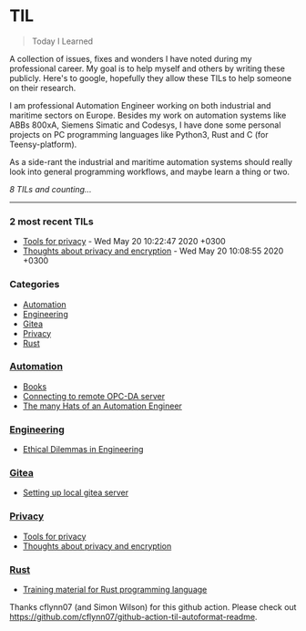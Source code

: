 # TIL
> Today I Learned

A collection of issues, fixes and wonders I have noted during my professional
career. My goal is to help myself and others by writing these publicly. Here's
to google, hopefully they allow these TILs to help someone on their research.

I am professional Automation Engineer working on both industrial and maritime
sectors on Europe. Besides my work on automation systems like ABBs 800xA,
Siemens Simatic and Codesys, I have done some personal projects on PC programming
languages like Python3, Rust and C (for Teensy-platform).

As a side-rant the industrial and maritime automation systems should really
look into general programming workflows, and maybe learn a thing or two.


_8 TILs and counting..._

---

### 2 most recent TILs

- [Tools for privacy](Privacy/privacy-tools.md) - Wed May 20 10:22:47 2020 +0300
- [Thoughts about privacy and encryption](Privacy/thoughts-privacy-encryption.md) - Wed May 20 10:08:55 2020 +0300

### Categories

- [Automation](#Automation)
- [Engineering](#Engineering)
- [Gitea](#Gitea)
- [Privacy](#Privacy)
- [Rust](#Rust)

### [Automation](#Automation)
- [Books](Automation/books.md)
- [Connecting to remote OPC-DA server](Automation/connecting-to-remote-opcda-server.md)
- [The many Hats of an Automation Engineer](Automation/many-hats-of-automation-engineer.md)

### [Engineering](#Engineering)
- [Ethical Dilemmas in Engineering](Engineering/ethical-dilemmas-in-engineering.md)

### [Gitea](#Gitea)
- [Setting up local gitea server](Gitea/setting-up-local-gitea-server.md)

### [Privacy](#Privacy)
- [Tools for privacy](Privacy/privacy-tools.md)
- [Thoughts about privacy and encryption](Privacy/thoughts-privacy-encryption.md)

### [Rust](#Rust)
- [Training material for Rust programming language](Rust/training-material.md)

Thanks cflynn07 (and Simon Wilson) for this github action. Please check out https://github.com/cflynn07/github-action-til-autoformat-readme.

